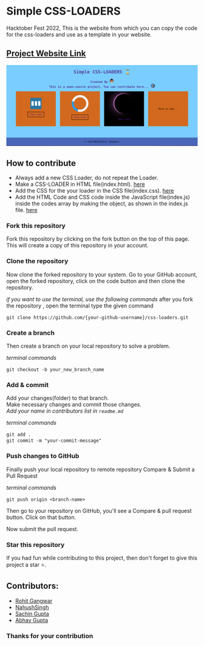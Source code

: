 # Simple CSS-LOADERS

Hacktober Fest 2022, This is the website from which you can copy  the  code for the css-loaders and use as a template in your website.

## [Project Website Link](https://rohitgangwar.me/css-loaders/)

![Alt text](./website.png)

## How to contribute
- Always add a new CSS Loader, do not  repeat the Loader.
- Make a CSS-LOADER in HTML file(index.html). [here](index.html)
- Add the CSS for the your loader in the CSS file(index.css). [here](index.css)
- Add the HTML Code and CSS code inside the JavaScript file(index.js) inside the codes array by making the object, as shown in the index.js file. [here](index.js)
### Fork this repository

Fork this repository by clicking on the fork button on the top of this page. This will create a copy of this repository in your account.

### Clone the repository

Now clone the forked repository to your system. Go to your GitHub account, open the forked repository, click on the code button and then clone the repository.

*if you want to use the terminal, use the following commands*
after you fork the repository , open the terminal type the given command
```
git clone https://github.com/{your-github-username}/css-loaders.git

```

### Create a branch

Then create a branch on your local repository to solve a problem.

*terminal commands*
```
git checkout -b your_new_branch_name

```

### Add & commit

Add your changes(folder) to that branch. <br/>
Make necessary changes and commit those changes. <br/>
*Add your name in contributors list in `readme.md`*

*terminal commands*
```
git add .
git commit -m "your-commit-message"

```

### Push changes to GitHub

Finally push your local repository to remote repository
Compare & Submit a Pull Request

*terminal commands*
```
git push origin <branch-name>

```

Then go to your repository on GitHub, you'll see a Compare & pull request button. Click on that button.

Now submit the pull request.

### Star this repository

If you had fun while contributing to this project, then don't forget to give this project a star ⭐.

## Contributors:
- [Rohit Gangwar](https://github.com/rohit8020)
- [NahushSingh](https://github.com/NahushSingh)
- [Sachin Gupta](https://github.com/sachingupta63)
- [Abhay Gupta](https://github.com/abhaygupta08)

### Thanks for your contribution


